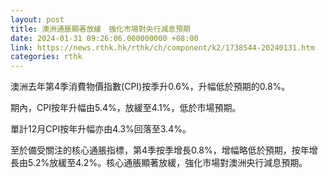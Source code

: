 ```yaml
---
layout: post
title: 澳洲通脹顯著放緩　強化市場對央行減息預期
date: 2024-01-31 09:26:06.000000000 +08:00
link: https://news.rthk.hk/rthk/ch/component/k2/1738544-20240131.htm
categories: rthk
---
```


澳洲去年第4季消費物價指數(CPI)按季升0.6%，升幅低於預期的0.8%。

期內，CPI按年升幅由5.4%，放緩至4.1%，低於市場預期。

單計12月CPI按年升幅亦由4.3%回落至3.4%。

至於備受關注的核心通脹指標，第4季按季增長0.8%，增幅略低於預期，按年增長由5.2%放緩至4.2%。核心通脹顯著放緩，強化市場對澳洲央行減息預期。
